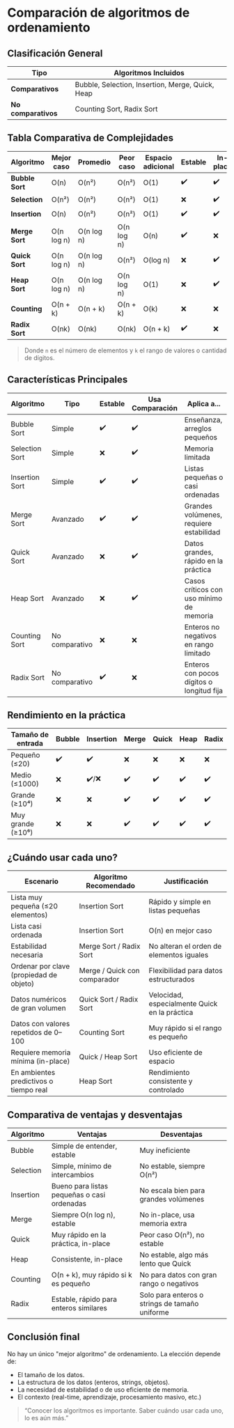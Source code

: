# **Comparación de algoritmos de ordenamiento**


## Clasificación General

| Tipo                | Algoritmos Incluidos                             |
| ------------------- | ------------------------------------------------ |
| **Comparativos**    | Bubble, Selection, Insertion, Merge, Quick, Heap |
| **No comparativos** | Counting Sort, Radix Sort                        |

## Tabla Comparativa de Complejidades

| Algoritmo       | Mejor caso | Promedio   | Peor caso  | Espacio adicional | Estable | In-place |
| --------------- | ---------- | ---------- | ---------- | ----------------- | ------- | -------- |
| **Bubble Sort** | O(n)       | O(n²)      | O(n²)      | O(1)              | ✔️      | ✔️       |
| **Selection**   | O(n²)      | O(n²)      | O(n²)      | O(1)              | ❌       | ✔️       |
| **Insertion**   | O(n)       | O(n²)      | O(n²)      | O(1)              | ✔️      | ✔️       |
| **Merge Sort**  | O(n log n) | O(n log n) | O(n log n) | O(n)              | ✔️      | ❌        |
| **Quick Sort**  | O(n log n) | O(n log n) | O(n²)      | O(log n)          | ❌       | ✔️       |
| **Heap Sort**   | O(n log n) | O(n log n) | O(n log n) | O(1)              | ❌       | ✔️       |
| **Counting**    | O(n + k)   | O(n + k)   | O(n + k)   | O(k)              | ❌       | ❌        |
| **Radix Sort**  | O(nk)      | O(nk)      | O(nk)      | O(n + k)          | ✔️      | ❌        |

> Donde `n` es el número de elementos y `k` el rango de valores o cantidad de dígitos.

## Características Principales

|Algoritmo|Tipo|Estable|Usa Comparación|Aplica a...|
|---|---|---|---|---|
|Bubble Sort|Simple|✔️|✔️|Enseñanza, arreglos pequeños|
|Selection Sort|Simple|❌|✔️|Memoria limitada|
|Insertion Sort|Simple|✔️|✔️|Listas pequeñas o casi ordenadas|
|Merge Sort|Avanzado|✔️|✔️|Grandes volúmenes, requiere estabilidad|
|Quick Sort|Avanzado|❌|✔️|Datos grandes, rápido en la práctica|
|Heap Sort|Avanzado|❌|✔️|Casos críticos con uso mínimo de memoria|
|Counting Sort|No comparativo|❌|❌|Enteros no negativos en rango limitado|
|Radix Sort|No comparativo|✔️|❌|Enteros con pocos dígitos o longitud fija|

## Rendimiento en la práctica

| Tamaño de entrada | Bubble | Insertion | Merge | Quick | Heap | Radix |
| ----------------- | ------ | --------- | ----- | ----- | ---- | ----- |
| Pequeño (≤20)     | ✔️     | ✔️        | ❌     | ❌     | ❌    | ❌     |
| Medio (≤1000)     | ❌      | ✔️/❌      | ✔️    | ✔️    | ✔️   | ✔️    |
| Grande (≥10⁴)     | ❌      | ❌         | ✔️    | ✔️    | ✔️   | ✔️    |
| Muy grande (≥10⁶) | ❌      | ❌         | ✔️    | ✔️    | ✔️   | ✔️    |

## ¿Cuándo usar cada uno?

|Escenario|Algoritmo Recomendado|Justificación|
|---|---|---|
|Lista muy pequeña (≤20 elementos)|Insertion Sort|Rápido y simple en listas pequeñas|
|Lista casi ordenada|Insertion Sort|O(n) en mejor caso|
|Estabilidad necesaria|Merge Sort / Radix Sort|No alteran el orden de elementos iguales|
|Ordenar por clave (propiedad de objeto)|Merge / Quick con comparador|Flexibilidad para datos estructurados|
|Datos numéricos de gran volumen|Quick Sort / Radix Sort|Velocidad, especialmente Quick en la práctica|
|Datos con valores repetidos de 0–100|Counting Sort|Muy rápido si el rango es pequeño|
|Requiere memoria mínima (in-place)|Quick / Heap Sort|Uso eficiente de espacio|
|En ambientes predictivos o tiempo real|Heap Sort|Rendimiento consistente y controlado|

## Comparativa de ventajas y desventajas

|Algoritmo|Ventajas|Desventajas|
|---|---|---|
|Bubble|Simple de entender, estable|Muy ineficiente|
|Selection|Simple, mínimo de intercambios|No estable, siempre O(n²)|
|Insertion|Bueno para listas pequeñas o casi ordenadas|No escala bien para grandes volúmenes|
|Merge|Siempre O(n log n), estable|No in-place, usa memoria extra|
|Quick|Muy rápido en la práctica, in-place|Peor caso O(n²), no estable|
|Heap|Consistente, in-place|No estable, algo más lento que Quick|
|Counting|O(n + k), muy rápido si k es pequeño|No para datos con gran rango o negativos|
|Radix|Estable, rápido para enteros similares|Solo para enteros o strings de tamaño uniforme|

## Conclusión final

No hay un único "mejor algoritmo" de ordenamiento. La elección depende de:
- El tamaño de los datos.
- La estructura de los datos (enteros, strings, objetos).
- La necesidad de estabilidad o de uso eficiente de memoria.
- El contexto (real-time, aprendizaje, procesamiento masivo, etc.)

> “Conocer los algoritmos es importante. Saber cuándo usar cada uno, lo es aún más.”